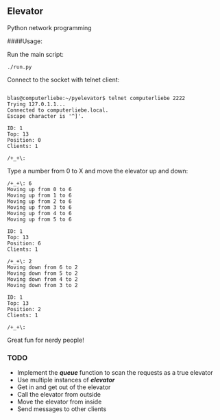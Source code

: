 ## Elevator
Python network programming

####Usage:

Run the main script:
```
./run.py
```

Connect to the socket with telnet client: 
```

blas@computerliebe:~/pyelevator$ telnet computerliebe 2222
Trying 127.0.1.1...
Connected to computerliebe.local.
Escape character is '^]'.

ID: 1 
Top: 13
Position: 0
Clients: 1

/+_+\:
```

Type a number from 0 to X and move the elevator up and down:
```
/+_+\: 6
Moving up from 0 to 6
Moving up from 1 to 6
Moving up from 2 to 6
Moving up from 3 to 6
Moving up from 4 to 6
Moving up from 5 to 6

ID: 1 
Top: 13
Position: 6
Clients: 1

/+_+\: 2
Moving down from 6 to 2
Moving down from 5 to 2
Moving down from 4 to 2
Moving down from 3 to 2

ID: 1 
Top: 13
Position: 2
Clients: 1

/+_+\: 
```

Great fun for nerdy people!

### TODO
* Implement the ***queue*** function to scan the requests as a true elevator
* Use multiple instances of ***elevator***
* Get in and get out of the elevator
* Call the elevator from outside
* Move the elevator from inside
* Send messages to other clients
